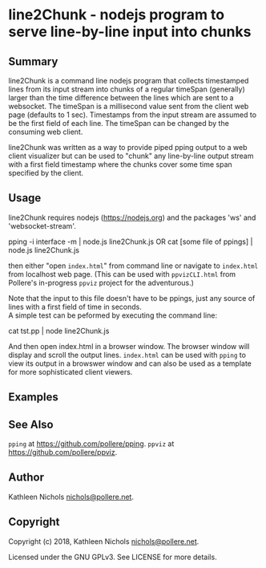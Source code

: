 # line2Chunk - nodejs program to serve line-by-line input into chunks

## Summary

line2Chunk is a command line nodejs program that collects timestamped lines
from its input stream into chunks of a regular timeSpan (generally) larger
than the time difference between the lines which are sent to a websocket.
The timeSpan is a millisecond value sent from the
client web page (defaults to 1 sec). Timestamps from the input stream are
assumed to be the first field of each line. The timeSpan can be changed by
the consuming web client.

line2Chunk was written as a way to provide piped pping output to a
web client visualizer but can be used to "chunk" any line-by-line output
stream with a first field timestamp where the chunks cover some time span
specified by the client.

## Usage

line2Chunk requires nodejs (https://nodejs.org) and the packages 'ws' and
'websocket-stream'.

pping -i interface -m | node.js line2Chunk.js
OR
cat [some file of ppings] | node.js line2Chunk.js

then either "open `index.html`" from command line or navigate to `index.html`
from localhost web page. (This can be used with `ppvizCLI.html` from Pollere's
in-progress `ppviz` project for the adventurous.)

Note that the input to this file doesn't have to be ppings, just any
source of lines with a first field of time in seconds.  
A simple test can be peformed by executing the command line:

cat tst.pp | node line2Chunk.js

And then open index.html in a browser window. The browser window will display
and scroll the output lines. `index.html` can be used with `pping` to view its
output in a browswer window and can also be used as a template for more
sophisticated client viewers.

## Examples

## See Also

`pping` at https://github.com/pollere/pping.
`ppviz` at https://github.com/pollere/ppviz.

## Author

Kathleen Nichols <nichols@pollere.net>.

## Copyright

Copyright (c) 2018, Kathleen Nichols <nichols@pollere.net>.

Licensed under the GNU GPLv3. See LICENSE for more details.
